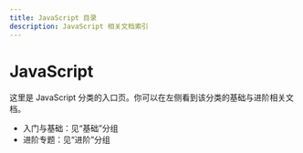 ```yaml
---
title: JavaScript 目录
description: JavaScript 相关文档索引
---
```


# JavaScript

这里是 JavaScript 分类的入口页。你可以在左侧看到该分类的基础与进阶相关文档。

- 入门与基础：见“基础”分组
- 进阶专题：见“进阶”分组